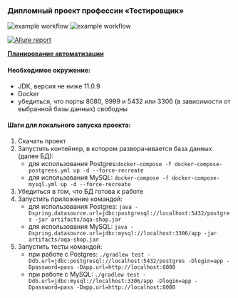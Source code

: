 ### Дипломный проект профессии «Тестировщик» ###

![example workflow](https://github.com/FlyingDog265/NetologyDiploma/actions/workflows/mySQLTestsCI.yml/badge.svg)
![example workflow](https://github.com/FlyingDog265/NetologyDiploma/actions/workflows/postgressTestsCI.yml/badge.svg)

[![Allure report](https://img.shields.io/badge/Allure%20Report-deployed-yellowgreen)](https://flyingdog265.github.io/NetologyDiploma/)

[**Планирование автоматизации**](documentation/Plan.md)

#### Необходимое окружение: ####

* JDK, версия не ниже 11.0.9
* Docker
* убедиться, что порты 8080, 9999 и 5432 или 3306 (в зависимости от выбранной базы данных) свободны

#### Шаги для локального запуска проекта: ####

1. Скачать проект
1. Запустить контейнер, в котором разворачивается база данных (далее БД):
    * для использования Postgres:`docker-compose -f docker-compose-postgress.yml up -d --force-recreate`
    * для использования MySQL: `docker-compose -f docker-compose-mysql.yml up -d --force-recreate`
1. Убедиться в том, что БД готова к работе
1. Запустить приложение командой:
    * для использования
      Postgres: `java -Dspring.datasource.url=jdbc:postgresql://localhost:5432/postgres -jar artifacts/aqa-shop.jar`
    * для использования
      MySQL: `java -Dspring.datasource.url=jdbc:mysql://localhost:3306/app -jar artifacts/aqa-shop.jar`
1. Запустить тесты командой:
    * при работе с
      Postgres: `./gradlew test -Ddb.url=jdbc:postgresql://localhost:5432/postgres -Dlogin=app -Dpassword=pass -Dapp.url=http://localhost:8080`
    * при работе с
      MySQL: `./gradlew test -Ddb.url=jdbc:mysql://localhost:3306/app -Dlogin=app -Dpassword=pass -Dapp.url=http://localhost:8080`
